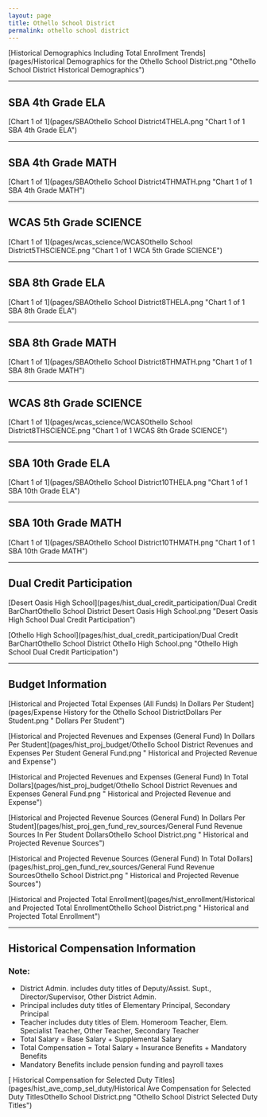 ```yaml
---
layout: page
title: Othello School District
permalink: othello school district
---
```



[Historical Demographics Including Total Enrollment Trends](pages/Historical Demographics for the Othello School District.png "Othello School District Historical Demographics")

___

## SBA 4th Grade ELA

[Chart 1 of 1](pages/SBAOthello School District4THELA.png "Chart 1 of 1 SBA 4th Grade ELA")


___

## SBA 4th Grade MATH

[Chart 1 of 1](pages/SBAOthello School District4THMATH.png "Chart 1 of 1 SBA 4th Grade MATH")


___

## WCAS 5th Grade SCIENCE

[Chart 1 of 1](pages/wcas_science/WCASOthello School District5THSCIENCE.png "Chart 1 of 1 WCA 5th Grade SCIENCE")


___

## SBA 8th Grade ELA

[Chart 1 of 1](pages/SBAOthello School District8THELA.png "Chart 1 of 1 SBA 8th Grade ELA")


___

## SBA 8th Grade MATH

[Chart 1 of 1](pages/SBAOthello School District8THMATH.png "Chart 1 of 1 SBA 8th Grade MATH")


___

## WCAS 8th Grade SCIENCE

[Chart 1 of 1](pages/wcas_science/WCASOthello School District8THSCIENCE.png "Chart 1 of 1 WCAS 8th Grade SCIENCE")


___

## SBA 10th Grade ELA

[Chart 1 of 1](pages/SBAOthello School District10THELA.png "Chart 1 of 1 SBA 10th Grade ELA")


___

## SBA 10th Grade MATH

[Chart 1 of 1](pages/SBAOthello School District10THMATH.png "Chart 1 of 1 SBA 10th Grade MATH")


___

## Dual Credit Participation

[Desert Oasis High School](pages/hist_dual_credit_participation/Dual Credit BarChartOthello School District Desert Oasis High School.png "Desert Oasis High School Dual Credit Participation")

[Othello High School](pages/hist_dual_credit_participation/Dual Credit BarChartOthello School District Othello High School.png "Othello High School Dual Credit Participation")


___

## Budget Information

[Historical and Projected Total Expenses (All Funds) In Dollars Per Student](pages/Expense History for the Othello School DistrictDollars Per Student.png " Dollars Per Student")

[Historical and Projected Revenues and Expenses (General Fund) In Dollars Per Student](pages/hist_proj_budget/Othello School District Revenues and Expenses Per Student General Fund.png " Historical and Projected Revenue and Expense")

[Historical and Projected Revenues and Expenses (General Fund) In Total Dollars](pages/hist_proj_budget/Othello School District Revenues and Expenses General Fund.png " Historical and Projected Revenue and Expense")

[Historical and Projected Revenue Sources (General Fund) In Dollars Per Student](pages/hist_proj_gen_fund_rev_sources/General Fund Revenue Sources In Per Student DollarsOthello School District.png " Historical and Projected Revenue Sources")

[Historical and Projected Revenue Sources (General Fund) In Total Dollars](pages/hist_proj_gen_fund_rev_sources/General Fund Revenue SourcesOthello School District.png " Historical and Projected Revenue Sources")

[Historical and Projected Total Enrollment](pages/hist_enrollment/Historical and Projected Total EnrollmentOthello School District.png " Historical and Projected Total Enrollment")


___

## Historical Compensation Information
### Note:
- District Admin. includes duty titles of Deputy/Assist. Supt., Director/Supervisor, Other District Admin.
- Principal includes duty titles of Elementary Principal, Secondary Principal
- Teacher includes duty titles of Elem. Homeroom Teacher, Elem. Specialist Teacher, Other Teacher, Secondary Teacher
- Total Salary = Base Salary + Supplemental Salary
- Total Compensation = Total Salary + Insurance Benefits + Mandatory Benefits
- Mandatory Benefits include pension funding and payroll taxes

[ Historical Compensation for Selected Duty Titles](pages/hist_ave_comp_sel_duty/Historical Ave Compensation for Selected Duty TitlesOthello School District.png "Othello School District Selected Duty Titles")

